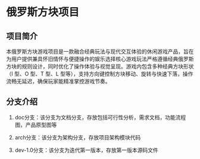 # 俄罗斯方块项目

## 项目简介
本俄罗斯方块游戏项目是一款融合经典玩法与现代交互体验的休闲游戏产品，旨在为用户提供兼具怀旧情怀与便捷操作的娱乐选择核心游戏玩法严格遵循经典俄罗斯方块的规则设计，同时优化了操作体验与视觉呈现。游戏内包含多种经典方块形状（I 型、O 型、T 型、L 型等），支持方向键控制方块移动、旋转与快速下落，操作流畅无延迟，确保玩家能精准掌控游戏节奏。

## 分支介绍
1. doc分支：该分支为文档分支，存放包括可行性分析，需求文档，功能流程图，产品原型图等

2. arch分支：该分支为架构分支，存放项目架构模块代码

3. dev-1.0分支：该分支为迭代第一版本，存放第一版本源码文件

